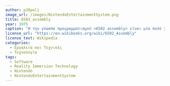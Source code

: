```yaml
---
author: p20poli
image_url: /images/NintendoEntertainmentSystem.png
title: 6502_assembly
year: 1975
caption: "Η την γλώσσα προγραμματισμού <6502 assembly> είναι μία πολύ χαμηλού επιπέδου γλώσσα προγραμματισμού όπου χρησιμοποιούνταν κυρίως σε υπολογιστές και σε παιχνδιδομηχανές στην δεκαετία του 70 και 80.Είχε μικρό αριθμό από εντολές όπου όμως ήταν πολύ αποτελεσματικές και μπορούσαν να εκτελέσουν πράξεις αρκετά γρήγορα και έτσι αρκετά γρήγορα για κάποιον να την μάθει. Πολλές κονσόλες όπως Nintendo Entertainment System (NES) χρησιμοποιούσαν αυτήν την γλώσσα προγραμματισμού. Κάποια παραδείγματα από παιχνίδια είναι: Super Mario Bros,The Legend of Zelda,Castlevania και άλλα πολλά. "
license_url: "https://en.wikibooks.org/wiki/6502_Assembly" 
license_text: Wikipedia
categories:
  - Εργαλεία και Τεχνικές
  - Τεχνολογία
tags:
  - Software
  - Reality Immersion Technology
  - Nintendo
  - NintendoEntertainmentSystem
--- 
```

